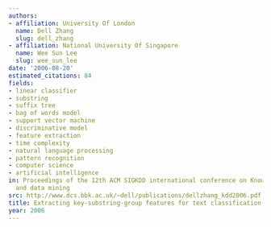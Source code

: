 ```yaml
---
authors:
- affiliation: University Of London
  name: Dell Zhang
  slug: dell_zhang
- affiliation: National University Of Singapore
  name: Wee Sun Lee
  slug: wee_sun_lee
date: '2006-08-20'
estimated_citations: 84
fields:
- linear classifier
- substring
- suffix tree
- bag of words model
- support vector machine
- discriminative model
- feature extraction
- time complexity
- natural language processing
- pattern recognition
- computer science
- artificial intelligence
in: Proceedings of the 12th ACM SIGKDD international conference on Knowledge discovery
  and data mining
src: http://www.dcs.bbk.ac.uk/~dell/publications/dellzhang_kdd2006.pdf
title: Extracting key-substring-group features for text classification
year: 2006
---
```

